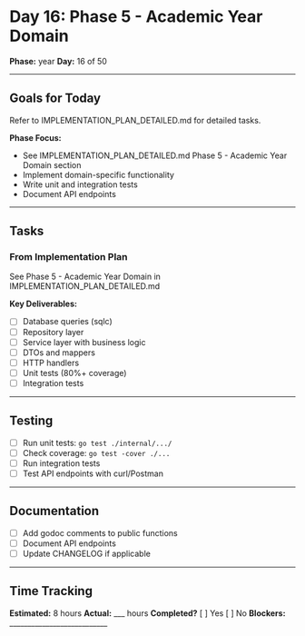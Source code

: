 # Day 16: Phase 5 - Academic Year Domain

**Phase:** year
**Day:** 16 of 50

---

## Goals for Today

Refer to IMPLEMENTATION_PLAN_DETAILED.md for detailed tasks.

**Phase Focus:**
- See IMPLEMENTATION_PLAN_DETAILED.md Phase 5 - Academic Year Domain section
- Implement domain-specific functionality
- Write unit and integration tests
- Document API endpoints

---

## Tasks

### From Implementation Plan
See Phase 5 - Academic Year Domain in IMPLEMENTATION_PLAN_DETAILED.md

**Key Deliverables:**
- [ ] Database queries (sqlc)
- [ ] Repository layer
- [ ] Service layer with business logic
- [ ] DTOs and mappers
- [ ] HTTP handlers
- [ ] Unit tests (80%+ coverage)
- [ ] Integration tests

---

## Testing
- [ ] Run unit tests: `go test ./internal/.../`
- [ ] Check coverage: `go test -cover ./...`
- [ ] Run integration tests
- [ ] Test API endpoints with curl/Postman

---

## Documentation
- [ ] Add godoc comments to public functions
- [ ] Document API endpoints
- [ ] Update CHANGELOG if applicable

---

## Time Tracking
**Estimated:** 8 hours
**Actual:** ___ hours
**Completed?** [ ] Yes [ ] No
**Blockers:** ___________________________
